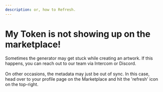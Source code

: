 ```yaml
---
description: or, how to Refresh.
---
```


# My Token is not showing up on the marketplace!

Sometimes the generator may get stuck while creating an artwork. If this happens, you can reach out to our team via Intercom or Discord.\
\
On other occasions, the metadata may just be out of sync. In this case, head over to your profile page on the Marketplace and hit the 'refresh' icon on the top-right.

